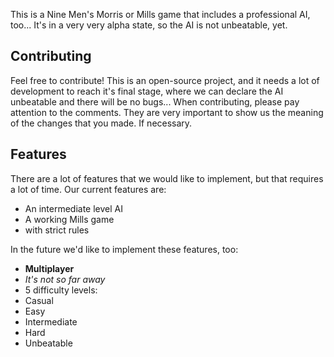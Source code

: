 This is a Nine Men's Morris or Mills game that includes a professional AI, too... It's in a very very alpha state, so the AI is not unbeatable, yet.

Contributing
------------

Feel free to contribute! This is an open-source project, and it needs a lot of development to reach it's final stage, where we can declare the AI unbeatable and there will be no bugs...
When contributing, please pay attention to the comments. They are very important to show us the meaning of the changes that you made. If necessary.

Features
---------
There are a lot of features that we would like to implement, but that requires a lot of time.
Our current features are:
- An intermediate level AI
- A working Mills game
 - with strict rules

In the future we'd like to implement these features, too:
- <b>Multiplayer</b>
 - <i>It's not so far away</i>
- 5 difficulty levels:
 - Casual
 - Easy
 - </b>Intermediate</b>
 - Hard
 - Unbeatable
